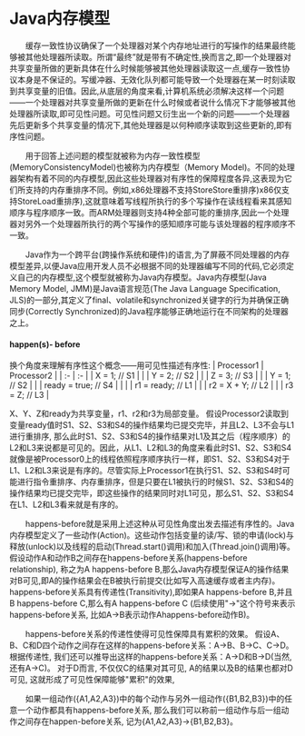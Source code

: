 # Java内存模型

　　缓存一致性协议确保了一个处理器对某个内存地址进行的写操作的结果最终能够被其他处理器所读取。所谓“最终”就是带有不确定性,换而言之,即一个处理器对共享变量所做的更新具体在什么时候能够被其他处理器读取这一点,缓存一致性协议本身是不保证的。写缓冲器、无效化队列都可能导致一个处理器在某一时刻读取到共享变量的旧值。因此,从底层的角度来看,计算机系统必须解决这样一个问题——一个处理器对共享变量所做的更新在什么时候或者说什么情况下才能够被其他处理器所读取,即可见性问题。可见性问题又衍生出一个新的问题——一个处理器先后更新多个共享变量的情况下,其他处理器是以何种顺序读取到这些更新的,即有序性问题。


　　用于回答上述问题的模型就被称为内存一致性模型(MemoryConsistencyModel)也被称为内存模型（Memory Model)。不同的处理器架构有着不同的内存模型,因此这些处理器对有序性的保障程度各异,这表现为它们所支持的内存重排序不同。例如,x86处理器不支持StoreStore重排序)x86仅支持StoreLoad重排序),这就意味着写线程所执行的多个写操作在读线程看来其感知顺序与程序顺序一致。而ARM处理器则支持4种全部可能的重排序,因此一个处理器对另外一个处理器所执行的两个写操作的感知顺序可能与该处理器的程序顺序不一致。

　　Java作为一个跨平台(跨操作系统和硬件)的语言,为了屏蔽不同处理器的内存模型差异,以便Java应用开发人员不必根据不同的处理器编写不同的代码,它必须定义自己的内存模型,这个模型就被称为Java内存模型。Java内存模型(Java Memory Model, JMM)是Java语言规范(The Java Language Specification, JLS)的一部分,其定义了final、volatile和synchronized关键字的行为并确保正确同步(Correctly Synchronized)的Java程序能够正确地运行在不同架构的处理器之上。


#### happen(s)- before
换个角度来理解有序性这个概念——用可见性描述有序性:
| Processor1     		| Processor2 				  |
|  :-             		| :-         				  |
|  X = 1; // S1  		|            				  |
|  Y = 2; // S2  		|            				  |
|  Z = 3; // S3         |            				  |
|  Y = 1; // S2         |            				  |
|  ready = true; // S4  |            				  |
|  						|   r1 = ready; // L1         |
|  						|   r2 = X + Y; // L2         |
|   					|   r3 = Z; // L3             |

X、Y、Z和ready为共享变量，r1、r2和r3为局部变量。
假设Processor2读取到变量ready值时S1、S2、S3和S4的操作结果均已提交完毕，并且L2、L3不会与L1进行重排序, 那么此时S1、S2、S3和S4的操作结果对L1及其之后（程序顺序）的L2和L3来说都是可见的。因此，从L1、L2和L3的角度来看此时S1、S2、S3和S4就像是被Processor0上的线程依照程序顺序执行一样，即S1、S2、S3和S4对于L1、L2和L3来说是有序的。尽管实际上Processor1在执行S1、S2、S3和S4时可能进行指令重排序、内存重排序，但是只要在L1被执行的时候S1、S2、S3和S4的操作结果均已提交完毕，即这些操作的结果同时对L1可见，那么S1、S2、S3和S4在L1、L2和L3看来就是有序的。

　　happens-before就是采用上述这种从可见性角度出发去描述有序性的。Java内存模型定义了一些动作(Action)。这些动作包括变量的读/写、锁的申请(lock)与释放(unlock)以及线程的启动(Thread.start()调用)和加入(Thread.join()调用)等。 假设动作A和动作B之间存在happens-before关系(happens-before relationship), 称之为A happens-before B,那么Java内存模型保证A的操作结果对B可见,即A的操作结果会在B被执行前提交(比如写入高速缓存或者主内存)。happens-before关系具有传递性(Transitivity),即如果A happens-before B,并且B happens-before C,那么有A happens-before C (后续使用"→"这个符号来表示happens-before关系, 比如A→B表示动作Ahappens-before动作B)。

　　happens-before关系的传递性使得可见性保障具有累积的效果。 假设A、B、C和D四个动作之间存在这样的happens-before关系：A→B、B→C、C→D。 根据传递性, 我们还可以推导出这样的happens-before关系：A→D和B→D(当然, 还有A→C)。 对于D而言, 不仅仅C的结果对其可见, A的结果以及B的结果也都对D可见, 这就形成了可见性保障能够"累积"的效果, 

　　如果一组动作({A1,A2,A3})中的每个动作与另外一组动作({B1,B2,B3})中的任意一个动作都具有happens-before关系, 那么我们可以称前一组动作与后一组动作之间存在happen-before关系, 记为{A1,A2,A3}→{B1,B2,B3}。 
